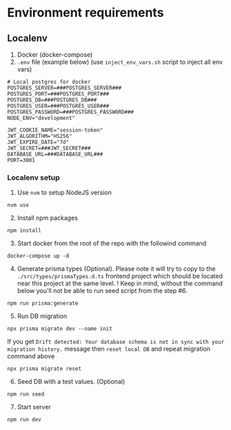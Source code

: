 # Environment requirements
## Localenv
1. Docker (docker-compose)
2. `.env` file (example below) (use `inject_env_vars.sh` script to inject all env vars)

```shell
# Local postgres for docker
POSTGRES_SERVER=###POSTGRES_SERVER###
POSTGRES_PORT=###POSTGRES_PORT###
POSTGRES_DB=###POSTGRES_DB###
POSTGRES_USER=###POSTGRES_USER###
POSTGRES_PASSWORD=###POSTGRES_PASSWORD###
NODE_ENV="development"

JWT_COOKIE_NAME="session-token"
JWT_ALGORITHM="HS256"
JWT_EXPIRE_DATE="7d"
JWT_SECRET=###JWT_SECRET###
DATABASE_URL=###DATABASE_URL###
PORT=3001
```

### Localenv setup
1. Use `nvm` to setup NodeJS version
```shell
nvm use
```

2. Install npm packages
```shell
npm install
```

3. Start docker from the root of the repo with the followind command
```shell
docker-compose up -d
```

4. Generate prisma types (Optional). Please note it will try to copy to the `./src/types/prismaTypes.d.ts` frontend project which should be located near this project at the same level.
! Keep in mind, without the command below you'll not be able to run seed script from the step #6.
```shell
npm run prisma:generate
```

5. Run DB migration
```shell
npx prisma migrate dev --name init
```
If you get `Drift detected: Your database schema is not in sync with your migration history.` message then `reset local DB` and repeat migration command above
```shell
npx prisma migrate reset
```

6. Seed DB with a test values. (Optional)
```shell
npm run seed
```

7. Start server
```shell
npm run dev
```